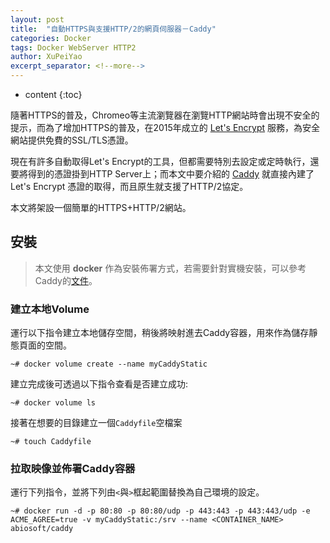 ```yaml
---
layout: post
title:  "自動HTTPS與支援HTTP/2的網頁伺服器－Caddy"
categories: Docker
tags: Docker WebServer HTTP2
author: XuPeiYao
excerpt_separator: <!--more-->
---
```


- content
{:toc}

隨著HTTPS的普及，Chromeo等主流瀏覽器在瀏覽HTTP網站時會出現不安全的提示，而為了增加HTTPS的普及，在2015年成立的 [Let's Encrypt](https://letsencrypt.org/) 服務，為安全網站提供免費的SSL/TLS憑證。

現在有許多自動取得Let's Encrypt的工具，但都需要特別去設定或定時執行，還要將得到的憑證掛到HTTP Server上；而本文中要介紹的 [Caddy](https://caddyserver.com/) 就直接內建了 Let's Encrypt 憑證的取得，而且原生就支援了HTTP/2協定。

本文將架設一個簡單的HTTPS+HTTP/2網站。

<!--more-->

## 安裝

> 本文使用 **docker** 作為安裝佈署方式，若需要針對實機安裝，可以參考Caddy的[文件](https://caddyserver.com/tutorial)。

### 建立本地Volume

運行以下指令建立本地儲存空間，稍後將映射進去Caddy容器，用來作為儲存靜態頁面的空間。

```shell
~# docker volume create --name myCaddyStatic
```

建立完成後可透過以下指令查看是否建立成功:

```shell
~# docker volume ls
```

接著在想要的目錄建立一個`Caddyfile`空檔案

```shell
~# touch Caddyfile
```

### 拉取映像並佈署Caddy容器

運行下列指令，並將下列由`<`與`>`框起範圍替換為自己環境的設定。

```shell
~# docker run -d -p 80:80 -p 80:80/udp -p 443:443 -p 443:443/udp -e ACME_AGREE=true -v myCaddyStatic:/srv --name <CONTAINER_NAME> abiosoft/caddy
```
